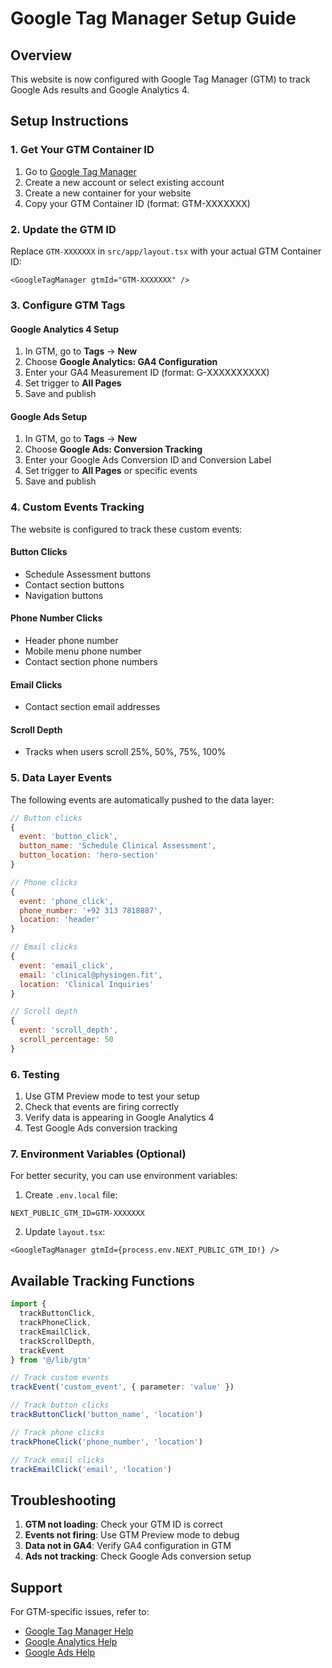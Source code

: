 # Google Tag Manager Setup Guide

## Overview
This website is now configured with Google Tag Manager (GTM) to track Google Ads results and Google Analytics 4.

## Setup Instructions

### 1. Get Your GTM Container ID
1. Go to [Google Tag Manager](https://tagmanager.google.com/)
2. Create a new account or select existing account
3. Create a new container for your website
4. Copy your GTM Container ID (format: GTM-XXXXXXX)

### 2. Update the GTM ID
Replace `GTM-XXXXXXX` in `src/app/layout.tsx` with your actual GTM Container ID:

```tsx
<GoogleTagManager gtmId="GTM-XXXXXXX" />
```

### 3. Configure GTM Tags

#### Google Analytics 4 Setup
1. In GTM, go to **Tags** → **New**
2. Choose **Google Analytics: GA4 Configuration**
3. Enter your GA4 Measurement ID (format: G-XXXXXXXXXX)
4. Set trigger to **All Pages**
5. Save and publish

#### Google Ads Setup
1. In GTM, go to **Tags** → **New**
2. Choose **Google Ads: Conversion Tracking**
3. Enter your Google Ads Conversion ID and Conversion Label
4. Set trigger to **All Pages** or specific events
5. Save and publish

### 4. Custom Events Tracking

The website is configured to track these custom events:

#### Button Clicks
- Schedule Assessment buttons
- Contact section buttons
- Navigation buttons

#### Phone Number Clicks
- Header phone number
- Mobile menu phone number
- Contact section phone numbers

#### Email Clicks
- Contact section email addresses

#### Scroll Depth
- Tracks when users scroll 25%, 50%, 75%, 100%

### 5. Data Layer Events

The following events are automatically pushed to the data layer:

```javascript
// Button clicks
{
  event: 'button_click',
  button_name: 'Schedule Clinical Assessment',
  button_location: 'hero-section'
}

// Phone clicks
{
  event: 'phone_click',
  phone_number: '+92 313 7818887',
  location: 'header'
}

// Email clicks
{
  event: 'email_click',
  email: 'clinical@physiogen.fit',
  location: 'Clinical Inquiries'
}

// Scroll depth
{
  event: 'scroll_depth',
  scroll_percentage: 50
}
```

### 6. Testing

1. Use GTM Preview mode to test your setup
2. Check that events are firing correctly
3. Verify data is appearing in Google Analytics 4
4. Test Google Ads conversion tracking

### 7. Environment Variables (Optional)

For better security, you can use environment variables:

1. Create `.env.local` file:
```
NEXT_PUBLIC_GTM_ID=GTM-XXXXXXX
```

2. Update `layout.tsx`:
```tsx
<GoogleTagManager gtmId={process.env.NEXT_PUBLIC_GTM_ID!} />
```

## Available Tracking Functions

```typescript
import { 
  trackButtonClick, 
  trackPhoneClick, 
  trackEmailClick, 
  trackScrollDepth,
  trackEvent 
} from '@/lib/gtm'

// Track custom events
trackEvent('custom_event', { parameter: 'value' })

// Track button clicks
trackButtonClick('button_name', 'location')

// Track phone clicks
trackPhoneClick('phone_number', 'location')

// Track email clicks
trackEmailClick('email', 'location')
```

## Troubleshooting

1. **GTM not loading**: Check your GTM ID is correct
2. **Events not firing**: Use GTM Preview mode to debug
3. **Data not in GA4**: Verify GA4 configuration in GTM
4. **Ads not tracking**: Check Google Ads conversion setup

## Support

For GTM-specific issues, refer to:
- [Google Tag Manager Help](https://support.google.com/tagmanager/)
- [Google Analytics Help](https://support.google.com/analytics/)
- [Google Ads Help](https://support.google.com/google-ads/) 